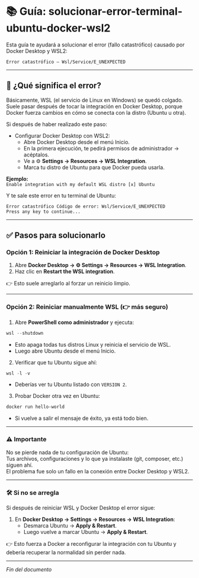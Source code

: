 # 📚 Guía: solucionar-error-terminal-ubuntu-docker-wsl2  

Esta guía te ayudará a solucionar el error (fallo catastrófico) causado por Docker Desktop y WSL2:

```
Error catastrófico – Wsl/Service/E_UNEXPECTED
```

---

## 🔎 ¿Qué significa el error?

Básicamente, WSL (el servicio de Linux en Windows) se quedó colgado.  
Suele pasar después de tocar la integración en Docker Desktop, porque Docker fuerza cambios en cómo se conecta con la distro (Ubuntu u otra).

Si después de haber realizado este paso:

- Configurar Docker Desktop con WSL2:
  - Abre Docker Desktop desde el menú Inicio.
  - En la primera ejecución, te pedirá permisos de administrador → acéptalos.
  - Ve a ⚙️ **Settings → Resources → WSL Integration**.
  - Marca tu distro de Ubuntu para que Docker pueda usarla.

**Ejemplo:**  
`Enable integration with my default WSL distro [x] Ubuntu`

Y te sale este error en tu terminal de Ubuntu:

```
Error catastrófico Código de error: Wsl/Service/E_UNEXPECTED
Press any key to continue...
```

---

## ✅ Pasos para solucionarlo

### Opción 1: Reiniciar la integración de Docker Desktop

1. Abre **Docker Desktop → ⚙️ Settings → Resources → WSL Integration**.  
2. Haz clic en **Restart the WSL integration**.  

👉 Esto suele arreglarlo al forzar un reinicio limpio.

---

### Opción 2: Reiniciar manualmente WSL (👉 más seguro)

1. Abre **PowerShell como administrador** y ejecuta:

```powershell
wsl --shutdown
```

- Esto apaga todas tus distros Linux y reinicia el servicio de WSL.  
- Luego abre Ubuntu desde el menú Inicio.  

2. Verificar que tu Ubuntu sigue ahí:

```powershell
wsl -l -v
```

- Deberías ver tu Ubuntu listado con `VERSION 2`.

3. Probar Docker otra vez en Ubuntu:

```bash
docker run hello-world
```

- Si vuelve a salir el mensaje de éxito, ya está todo bien.

---

### ⚠️ Importante

No se pierde nada de tu configuración de Ubuntu:  
Tus archivos, configuraciones y lo que ya instalaste (git, composer, etc.) siguen ahí.  
El problema fue solo un fallo en la conexión entre Docker Desktop y WSL2.

---

### 🛠️ Si no se arregla

Si después de reiniciar WSL y Docker Desktop el error sigue:

1. En **Docker Desktop → Settings → Resources → WSL Integration**:  
   - Desmarca Ubuntu → **Apply & Restart**.  
   - Luego vuelve a marcar Ubuntu → **Apply & Restart**.  

👉 Esto fuerza a Docker a reconfigurar la integración con tu Ubuntu y debería recuperar la normalidad sin perder nada.

---

*Fin del documento*

